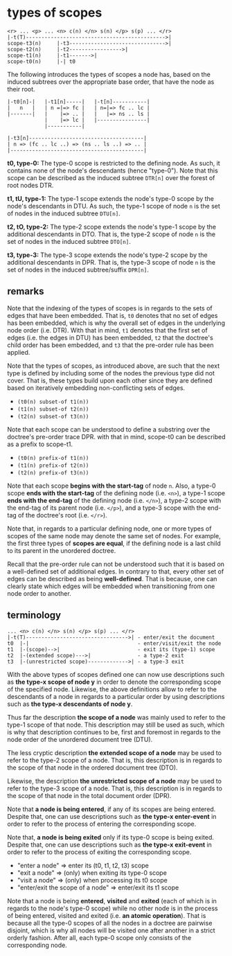 
<!-- ======================================================================= -->
# types of scopes

```
<r> ... <p> ... <n> c(n) </n> s(n) </p> s(p) ... </r>
|-t(T)--------------------------------------------->|
scope-t3(n)     |-t3------------------------------->|
scope-t2(n)     |-t2----------------->|
scope-t1(n)     |-t1------->|
scope-t0(n)     |-| t0
```

The following introduces the types of scopes a node has, based on the induced
subtrees over the appropriate base order, that have the node as their root.

```
|-t0[n]-|   |-t1[n]-----|   |-t[n]-----------|
|   n   |   | n =|=> fc |   | n=|=> fc .. lc |
|-------|   |    |=> .. |   |   |=> ns .. ls |
            |    |=> lc |   |----------------|
            |-----------|

|-t3[n]-------------------------------------|
| n => (fc .. lc ..) => (ns .. ls ..) => .. |
|-------------------------------------------|
```

**t0, type-0:** The type-0 scope is restricted to the defining node. As such,
it contains none of the node's descendants (hence "type-0"). Note that this
scope can be described as the induced subtree `DTR[n]` over the forest of
root nodes DTR.

**t1, tU, type-1:** The type-1 scope extends the node's type-0 scope by the
node's descendants in DTU. As such, the type-1 scope of node `n` is the set
of nodes in the induced subtree `DTU[n]`.

**t2, tO, type-2:** The type-2 scope extends the node's type-1 scope by the
additional descendants in DTO. That is, the type-2 scope of node `n` is the
set of nodes in the induced subtree `DTO[n]`.

**t3, type-3:** The type-3 scope extends the node's type-2 scope by the
additional descendants in DPR. That is, the type-3 scope of node `n` is
the set of nodes in the induced subtree/suffix `DPR[n]`.

<!-- ======================================================================= -->
## remarks

Note that the indexing of the types of scopes is in regards to the sets of
edges that have been embedded. That is, `t0` denotes that no set of edges has
been embedded, which is why the overall set of edges in the underlying node
order (i.e. DTR). With that in mind, `t1` denotes that the first set of edges
(i.e. the edges in DTU) has been embedded, `t2` that the doctree's child order
has been embedded, and `t3` that the pre-order rule has been applied.

Note that the types of scopes, as introduced above, are such that the next
type is defined by including some of the nodes the previous type did not
cover. That is, these types build upon each other since they are defined
based on iteratively embedding non-conflicting sets of edges.

* `(t0(n) subset-of t1(n))`
* `(t1(n) subset-of t2(n))`
* `(t2(n) subset-of t3(n))`

Note that each scope can be understood to define a substring over the doctree's
pre-order trace DPR. with that in mind, scope-t0 can be described as a prefix
to scope-t1.

* `(t0(n) prefix-of t1(n))`
* `(t1(n) prefix-of t2(n))`
* `(t2(n) prefix-of t3(n))`

Note that each scope **begins with the start-tag** of node `n`. Also, a type-0
scope **ends with the start-tag** of the defining node (i.e. `<n>`), a type-1
scope **ends with the end-tag** of the defining node (i.e. `</n>`), a type-2
scope with the end-tag of its parent node (i.e. `</p>`), and a type-3 scope
with the end-tag of the doctree's root (i.e. `</r>`).

Note that, in regards to a particular defining node, one or more types of
scopes of the same node may denote the same set of nodes. For example, the
first three types of **scopes are equal**, if the defining node is a last
child to its parent in the unordered doctree.

Recall that the pre-order rule can not be understood such that it is based on
a well-defined set of additional edges. In contrary to that, every other set
of edges can be described as being **well-defined**. That is because, one can
clearly state which edges will be embedded when transitioning from one node
order to another.

<!-- ======================================================================= -->
## terminology

```
... <n> c(n) </n> s(n) </p> s(p) ... </r>
|-t(T)--------------------------------->| - enter/exit the document
t0  |-|                                   - enter/visit/exit the node
t1  |-(scope)-->|                         - exit its (type-1) scope
t2  |-(extended scope)--->|               - a type-2 exit
t3  |-(unrestricted scope)------------->| - a type-3 exit
```

With the above types of scopes defined one can now use descriptions such as
**the type-x scope of node y** in order to denote the corresponding scope of
the specified node. Likewise, the above definitions allow to refer to the
descendants of a node in regards to a particular order by using descriptions
such as **the type-x descendants of node y**.

Thus far the description **the scope of a node** was mainly used to refer to
the type-1 scope of that node. This description may still be used as such,
which is why that description continues to be, first and foremost in regards
to the node order of the unordered document tree (DTU).

The less cryptic description **the extended scope of a node** may be used to
refer to the type-2 scope of a node. That is, this description is in regards
to the scope of that node in the ordered document tree (DTO).

Likewise, the description **the unrestricted scope of a node** may be used to
refer to the type-3 scope of a node. That is, this description is in regards
to the scope of that node in the total document order (DPR).

Note that **a node is being entered**, if any of its scopes are being entered.
Despite that, one can use descriptions such as **the type-x enter-event** in
order to refer to the process of entering the corresponding scope.

Note that, **a node is being exited** only if its type-0 scope is being exited.
Despite that, one can use descriptions such as **the type-x exit-event** in
order to refer to the process of exiting the corresponding scope.

* "enter a node" => enter its (t0, t1, t2, t3) scope
* "exit a node" => (only) when exiting its type-0 scope
* "visit a node" => (only) when processing its t0 scope
* "enter/exit the scope of a node" => enter/exit its t1 scope

Note that a node is being **entered**, **visited** and **exited** (each of
which is in regards to the node's type-0 scope) while no other node is in the
process of being entered, visited and exited (i.e. **an atomic operation**).
That is because all the type-0 scopes of all the nodes in a doctree are
pairwise disjoint, which is why all nodes will be visited one after another
in a strict orderly fashion. After all, each type-0 scope only consists of
the corresponding node.

